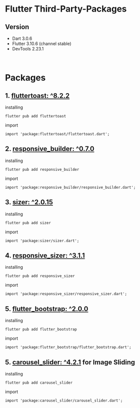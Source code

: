 # Flutter Third-Party-Packages

## Version

-   Dart 3.0.6
-   Flutter 3.10.6 (channel stable)
-   DevTools 2.23.1

<br>

# Packages

## 1. [fluttertoast: ^8.2.2](https://pub.dev/packages/fluttertoast)

installing

    flutter pub add fluttertoast
    
import 

    import 'package:fluttertoast/fluttertoast.dart';



## 2. [responsive_builder: ^0.7.0](https://pub.dev/packages/responsive_builder)


installing

    flutter pub add responsive_builder
    
import 

    import 'package:responsive_builder/responsive_builder.dart';




## 3. [sizer: ^2.0.15](https://pub.dev/packages/sizer)


installing

    flutter pub add sizer
    
import 

    import 'package:sizer/sizer.dart';





## 4. [responsive_sizer: ^3.1.1](https://pub.dev/packages/responsive_sizer)


installing

    flutter pub add responsive_sizer
    
import 

    import 'package:responsive_sizer/responsive_sizer.dart';





## 5. [flutter_bootstrap: ^2.0.0](https://pub.dev/packages/flutter_bootstrap)


installing

    flutter pub add flutter_bootstrap
    
import 

    import 'package:flutter_bootstrap/flutter_bootstrap.dart';





## 5. [carousel_slider: ^4.2.1](https://pub.dev/packages/carousel_slider/install) for Image Sliding


installing

    flutter pub add carousel_slider
    
import 

    import 'package:carousel_slider/carousel_slider.dart';
